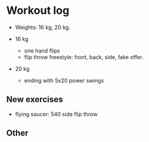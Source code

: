# Workout log

- Weights: 16 kg, 20 kg.

- 16 kg
  - one hand flips
  - flip throw freestyle: front, back, side, fake offer.
- 20 kg
  - ending with 5x20 power swings

## New exercises

- flying saucer: 540 side flip throw

## Other